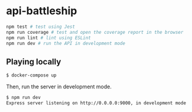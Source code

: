 # api-battleship

```bash
npm test # test using Jest
npm run coverage # test and open the coverage report in the browser
npm run lint # lint using ESLint
npm run dev # run the API in development mode
```

## Playing locally

```bash
$ docker-compose up
```

Then, run the server in development mode.

```bash
$ npm run dev
Express server listening on http://0.0.0.0:9000, in development mode
```
